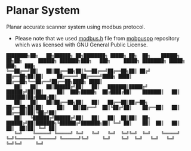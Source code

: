 # Planar System
Planar accurate scanner system using modbus protocol.

* Please note that we used [modbus.h](https://github.com/ATAM-Anten/planar/blob/main/modbus.h) file from [mobpuspp](https://github.com/fz-lyu/modbuspp) repository which was licensed with GNU General Public License.

```
████████╗██╗   ██╗██████╗ ██╗████████╗ █████╗ ██╗  ██╗    ██████╗ ██╗██╗      ██████╗ ███████╗███╗   ███╗     █████╗ ████████╗ █████╗ ███╗   ███╗
╚══██╔══╝██║   ██║██╔══██╗██║╚══██╔══╝██╔══██╗██║ ██╔╝    ██╔══██╗██║██║     ██╔════╝ ██╔════╝████╗ ████║    ██╔══██╗╚══██╔══╝██╔══██╗████╗ ████║
   ██║   ██║   ██║██████╔╝██║   ██║   ███████║█████╔╝     ██████╔╝██║██║     ██║  ███╗█████╗  ██╔████╔██║    ███████║   ██║   ███████║██╔████╔██║
   ██║   ██║   ██║██╔══██╗██║   ██║   ██╔══██║██╔═██╗     ██╔══██╗██║██║     ██║   ██║██╔══╝  ██║╚██╔╝██║    ██╔══██║   ██║   ██╔══██║██║╚██╔╝██║
   ██║   ╚██████╔╝██████╔╝██║   ██║   ██║  ██║██║  ██╗    ██████╔╝██║███████╗╚██████╔╝███████╗██║ ╚═╝ ██║    ██║  ██║   ██║   ██║  ██║██║ ╚═╝ ██║
   ╚═╝    ╚═════╝ ╚═════╝ ╚═╝   ╚═╝   ╚═╝  ╚═╝╚═╝  ╚═╝    ╚═════╝ ╚═╝╚══════╝ ╚═════╝ ╚══════╝╚═╝     ╚═╝    ╚═╝  ╚═╝   ╚═╝   ╚═╝  ╚═╝╚═╝     ╚═╝
```
